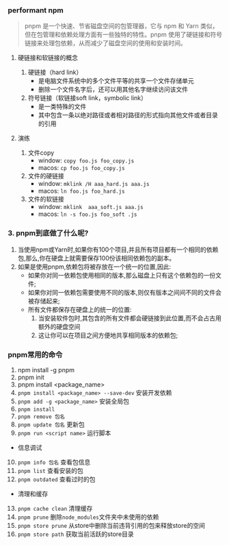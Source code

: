 ### performant npm

> pnpm 是一个快速、节省磁盘空间的包管理器，它与 npm 和 Yarn 类似，但在包管理和依赖处理方面有一些独特的特性。pnpm 使用了硬链接和符号链接来处理包依赖，从而减少了磁盘空间的使用和安装时间。

1. 硬链接和软链接的概念
    1. 硬链接（hard link）
        - 是电脑文件系统中的多个文件平等的共享一个文件存储单元
        - 删除一个文件名字后，还可以用其他名字继续访问该文件
    2. 符号链接（软链接soft link，symbolic link）
        - 是一类特殊的文件
        - 其中包含一条以绝对路径或者相对路径的形式指向其他文件或者目录的引用

2. 演练
    1. 文件copy
        - window: `copy foo.js foo_copy.js`
        - macos: `cp foo.js foo_copy.js`
    2. 文件的硬链接
        - window: `mklink /H aaa_hard.js aaa.js`
        - macos: `ln foo.js foo_hard.js`
    3. 文件的软链接
        - window: `mklink  aaa_soft.js aaa.js`
        - macos: `ln -s foo.js foo_soft .js`


### 3. pnpm到底做了什么呢?
1. 当使用npm或Yarn时,如果你有100个项目,并且所有项目都有一个相同的依赖包,那么,你在硬盘上就需要保存100份该相同依赖包的副本。
2. 如果是使用pnpm,依赖包将被存放在一个统一的位置,因此:  
    - 如果你对同一依赖包使用相同的版本,那么磁盘上只有这个依赖包的一份文件;
    - 如果你对同一依赖包需要使用不同的版本,则仅有版本之间间不同的文件会被存储起来;
    - 所有文件都保存在硬盘上的统一的位置:
        1. 当安装软件包时,其包含的所有文件都会硬链接到此位置,而不会占古用额外的硬盘空间
        2. 这让你可以在项目之间方便地共享相同版本的依赖包;

### pnpm常用的命令
1. npm install -g pnpm
2. pnpm init
3. pnpm install <package_name>
4. `pnpm install <package_name> --save-dev` 安装开发依赖
5. `pnpm add -g <package_name>` 安装全局包
6. `pnpm install`
7. `pnpm remove 包名`
8. `pnpm update 包名` 更新包
9. `pnpm run <script name>` 运行脚本
- 信息调试
10. `pnpm info 包名` 查看包信息
11. `pnpm list` 查看安装的包
12. `pnpm outdated` 查看过时的包
- 清理和缓存
13. `pnpm cache clean` 清理缓存
13. `pnpm prune` 删除`node_modules`文件夹中未使用的依赖
13. `pnpm store prune` 从store中删除当前违背引用的包来释放store的空间
13. `pnpm store path` 获取当前活跃的store目录





